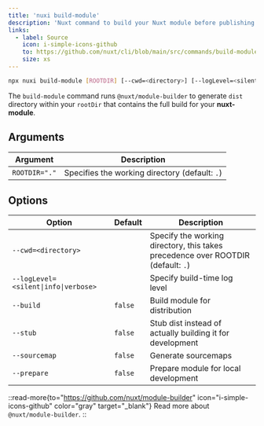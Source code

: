 ```yaml
---
title: 'nuxi build-module'
description: 'Nuxt command to build your Nuxt module before publishing.'
links:
  - label: Source
    icon: i-simple-icons-github
    to: https://github.com/nuxt/cli/blob/main/src/commands/build-module.ts
    size: xs
---
```


<!--build-module-cmd-->
```bash [Terminal]
npx nuxi build-module [ROOTDIR] [--cwd=<directory>] [--logLevel=<silent|info|verbose>] [--build] [--stub] [--sourcemap] [--prepare]
```
<!--/build-module-cmd-->

The `build-module` command runs `@nuxt/module-builder` to generate `dist` directory within your `rootDir` that contains the full build for your **nuxt-module**.

## Arguments

<!--build-module-args-->
Argument | Description
--- | ---
`ROOTDIR="."` | Specifies the working directory (default: `.`)
<!--/build-module-args-->

## Options

<!--build-module-opts-->
Option | Default | Description
--- | --- | ---
`--cwd=<directory>` |  | Specify the working directory, this takes precedence over ROOTDIR (default: `.`)
`--logLevel=<silent\|info\|verbose>` |  | Specify build-time log level
`--build` | `false` | Build module for distribution
`--stub` | `false` | Stub dist instead of actually building it for development
`--sourcemap` | `false` | Generate sourcemaps
`--prepare` | `false` | Prepare module for local development
<!--/build-module-opts-->

::read-more{to="https://github.com/nuxt/module-builder" icon="i-simple-icons-github" color="gray" target="\_blank"}
Read more about `@nuxt/module-builder`.
::
